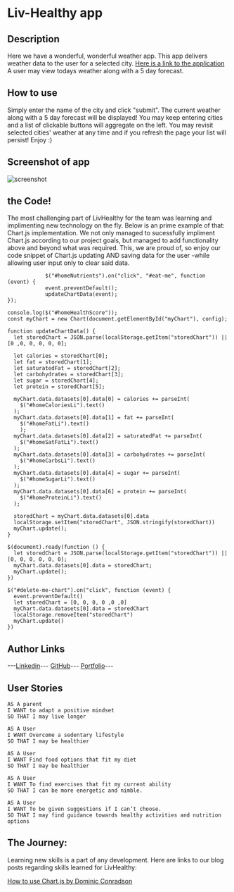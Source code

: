 # Liv-Healthy app

## Description

Here we have a wonderful, wonderful weather app. This app delivers weather data to the user for a selected city. [Here is a link to the application](https://thedomconrad.github.io/weather-reader1/)
A user may view todays weather along with a 5 day forecast.

## How to use

Simply enter the name of the city and click "submit". The current weather along with a 5 day forecast will be displayed! You may keep entering cities and a list of clickable buttons will aggregate on the left. You may revisit selected cities' weather at any time and if you refresh the page your list will persist! Enjoy :)

## Screenshot of app

![screenshot](./assets/screenshot/ss.png)

## the Code!
The most challenging part of LivHealthy for the team was learning and implimenting new technology on the fly. 
Below is an prime example of that: Chart.js implementation. We not only managed to sucessfully impliment Chart.js according 
to our project goals, but managed to add functionality above and beyond what was required. This, we are proud of, so enjoy our code snippet of Chart.js updating AND saving data for the user -while allowing user input only to clear said data.

```
            $("#homeNutrients").on("click", "#eat-me", function (event) {
            event.preventDefault();
            updateChartData(event);
});

console.log($("#homeHealthScore"));
const myChart = new Chart(document.getElementById("myChart"), config);

function updateChartData() {
  let storedChart = JSON.parse(localStorage.getItem("storedChart")) || [0 ,0, 0, 0, 0, 0];
  
  let calories = storedChart[0];
  let fat = storedChart[1];
  let saturatedFat = storedChart[2];
  let carbohydrates = storedChart[3];
  let sugar = storedChart[4];
  let protein = storedChart[5];

  myChart.data.datasets[0].data[0] = calories += parseInt(
    $("#homeCaloriesLi").text()
  );
  myChart.data.datasets[0].data[1] = fat += parseInt(
    $("#homeFatLi").text()
    );
  myChart.data.datasets[0].data[2] = saturatedFat += parseInt(
    $("#homeSatFatLi").text()
  );
  myChart.data.datasets[0].data[3] = carbohydrates += parseInt(
    $("#homeCarbsLi").text()
  );
  myChart.data.datasets[0].data[4] = sugar += parseInt(
    $("#homeSugarLi").text()
  );
  myChart.data.datasets[0].data[6] = protein += parseInt(
    $("#homeProteinLi").text()
  );

  storedChart = myChart.data.datasets[0].data
  localStorage.setItem("storedChart", JSON.stringify(storedChart))
  myChart.update();
}

$(document).ready(function () {
  let storedChart = JSON.parse(localStorage.getItem("storedChart")) || [0, 0, 0, 0, 0, 0];
  myChart.data.datasets[0].data = storedChart;
  myChart.update();
})

$("#delete-me-chart").on("click", function (event) {
  event.preventDefault()
  let storedChart = [0, 0, 0, 0 ,0 ,0]
  myChart.data.datasets[0].data = storedChart
  localStorage.removeItem("storedChart")
  myChart.update()
})
```

## Author Links
---[Linkedin](https://www.linkedin.com/in/dominic-conradson-76638b172/)---
[GitHub](https://github.com/theDomConrad/)---
[Portfolio](https://thedomconrad.github.io/Dominic-Conradson-Portfolio/)---
## User Stories
        
    AS A parent
    I WANT to adapt a positive mindset
    SO THAT I may live longer

    AS A User
    I WANT Overcome a sedentary lifestyle
    SO THAT I may be healthier

    AS A User
    I WANT Find food options that fit my diet
    SO THAT I may be healthier

    AS A User
    I WANT To find exercises that fit my current ability
    SO THAT I can be more energetic and nimble.

    AS A User
    I WANT To be given suggestions if I can’t choose.
    SO THAT I may find guidance towards healthy activities and nutrition options

## The Journey:

Learning new skills is a part of any development. Here are links to our blog posts regarding skills learned for LivHealthy:

[How to use Chart.js by Dominic Conradson](https://medium.com/@them.and.us.2013/bb5a0d9ff750)
